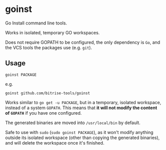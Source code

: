 # goinst

Go Install command line tools.

Works in isolated, temporary GO workspaces.

Does not require GOPATH to be configured,
the only dependency is `Go`, and the VCS tools the packages use (e.g. `git`).


## Usage

```
goinst PACKAGE
```

e.g.

```
goinst github.com/bitrise-tools/goinst
```

Works similar to `go get -u PACKAGE`, but in a temporary, isolated workspace,
instead of a system `GOPATH`. This means that __it will not modify the content
of `GOPATH`__ if you have one configured.

The generated binaries are moved into `/usr/local/bin` by default.

Safe to use with `sudo` (`sudo goinst PACKAGE`), as it won't modify anything outside
its isolated workspace (other than copying the generated binaries), and will
delete the workspace once it's finished.
